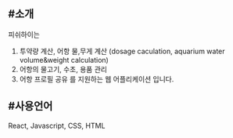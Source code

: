 #소개
---
피쉬하이는
1. 투약량 계산, 어항 물,무게 계산 (dosage caculation, aquarium water volume&weight calculation)
2. 어항의 물고기, 수초, 용품 관리 
3. 어항 프로필 공유
를 지원하는 웹 어플리케이션 입니다.

#사용언어
---
React, Javascript, CSS, HTML
